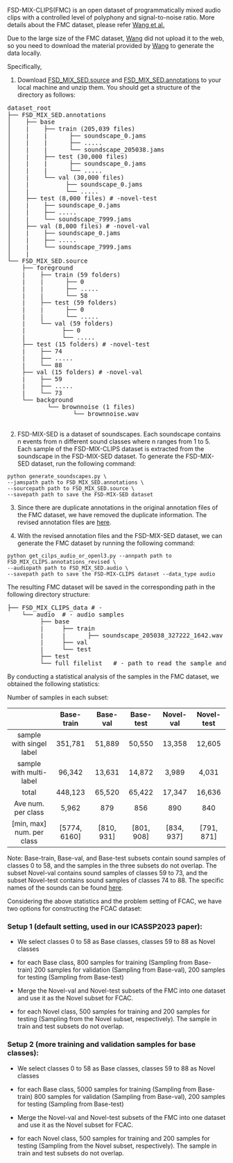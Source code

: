 
 FSD-MIX-CLIPS(FMC) is an open dataset of programmatically mixed audio clips with a controlled level
 of polyphony and signal-to-noise ratio. More details about the FMC dataset, please refer [Wang et al.](https://ieeexplore.ieee.org/abstract/document/9632677)
 
Due to the large size of the FMC dataset, [Wang](https://y-wang.weebly.com/) did not upload it to the web, so you need to download the material provided by [Wang](https://y-wang.weebly.com/) to generate the data locally.

Specifically,
1. Download [FSD_MIX_SED.source](https://zenodo.org/record/5574135/files/FSD_MIX_SED.source.tar.gz?download=1) and [FSD_MIX_SED.annotations](https://zenodo.org/record/5574135/files/FSD_MIX_SED.annotations.tar.gz?download=1) to your local machine and unzip them.
You should get a structure of the directory as follows:
<pre>
dataset_root
├── FSD_MIX_SED.annotations
│    ├── base
│    |    ├── train (205,039 files)
│    |    |      ├── soundscape_0.jams
│    |    |      ├── .....
│    |    |      └── soundscape_205038.jams
│    |    ├── test (30,000 files)
│    |    |      ├── soundscape_0.jams
│    |    |      └── .....
│    |    └── val (30,000 files)
│    |          ├── soundscape_0.jams
│    |          └── .....
│    ├── test (8,000 files) # -novel-test
│    |    ├── soundscape_0.jams
│    |    ├── .....
│    |    └── soundscape_7999.jams
│    ├── val (8,000 files) # -novel-val
│    |    ├── soundscape_0.jams
│    |    ├── .....
│    |    └── soundscape_7999.jams
│    |
└── FSD_MIX_SED.source
    ├── foreground
    |    ├── train (59 folders)
    |    |      ├── 0
    |    |      ├── .....
    |    |      └── 58
    |    ├── test (59 folders)
    |    |      ├── 0
    |    |      └── .....
    |    └── val (59 folders)
    |          ├── 0
    |          └── .....
    ├── test (15 folders) # -novel-test
    |    ├── 74
    |    ├── .....
    |    └── 88
    ├── val (15 folders) # -novel-val
    |    ├── 59
    |    ├── .....
    |    └── 73
    └── background
           └── brownnoise (1 files)
                  └── brownnoise.wav

</pre>

2. FSD-MIX-SED is a dataset of soundscapes. Each soundscape contains n events from n different sound classes where n ranges from 1 to 5. 
Each sample of the FSD-MIX-CLIPS dataset is extracted from the soundscape in the FSD-MIX-SED dataset.
To generate the FSD-MIX-SED dataset, run the following command:
```
python generate_soundscapes.py \
--jamspath path to FSD_MIX_SED.annotations \
--sourcepath path to FSD_MIX_SED.source \
--savepath path to save the FSD-MIX-SED dataset
```

 3. Since there are duplicate annotations in the original annotation files of the FMC dataset, 
 we have removed the duplicate information. The revised annotation files are [here](./FSD_MIX_CLIPS.annotations_revised).

 4. With the revised annotation files and the FSD-MIX-SED dataset, we can generate the FMC dataset by running the following command:

```
python get_cilps_audio_or_openl3.py --annpath path to FSD_MIX_CLIPS.annotations_revised \
--audiopath path to FSD_MIX_SED.audio \
--savepath path to save the FSD-MIX-CLIPS dataset --data_type audio
```
The resulting FMC dataset will be saved in the corresponding path in the following directory structure:
<pre>
├── FSD_MIX_CLIPS_data # -  
    └── audio  # - audio samples
         ├── base
         |     ├── train
         |     |      ├── soundscape_205038_327222_1642.wav
         |     ├── val
         |     └── test
         ├── test
         └── full_filelist   # - path to read the sample and label, etc.
</pre>
By conducting a statistical analysis of the samples in the FMC dataset, we obtained the following statistics:

Number of samples in each subset:

|                          |  Base-train  |  Base-val  |   Base-test   |  Novel-val   | Novel-test  |
|:------------------------:|:------------:|:----------:|:-------------:|:------------:|:-----------:|
| sample with singel label |   351,781    |   51,889   |    50,550     |    13,358    |   12,605    |
| sample with multi-label  |    96,342    |   13,631   |    14,872     |    3,989     |    4,031    |
|          total           |   448,123    |   65,520   |    65,422     |    17,347    |   16,636    |
|    Ave num. per class    |    5,962     |    879     |      856      |     890      |     840     |
|[min, max] num. per class | [5774, 6160] | [810, 931] |  [801, 908]   |  [834, 937]  | [791, 871]  |

Note: Base-train, Base-val, and Base-test subsets contain sound samples of classes 0 to 58, 
and the samples in the three subsets do not overlap. The subset Novel-val contains sound samples of classes 59 to 73, 
and the subset Novel-test contains sound samples of classes 74 to 88. The specific names of the sounds can be found [here](vocabulary_of_FSC-89.json).

Considering the above statistics and the problem setting of FCAC, we have two options for constructing the FCAC dataset:

### Setup 1 (default setting, used in our ICASSP2023 paper):
- We select classes 0 to 58 as Base classes, classes 59 to 88 as Novel classes
- for each Base class, 800 samples for training (Sampling from Base-train)
  200 samples for validation (Sampling from Base-val), 200 samples for testing  (Sampling from Base-test)

- Merge the Novel-val and Novel-test subsets of the FMC into one dataset and use it as the Novel subset for FCAC. 
- for each Novel class, 500 samples for training and 200 samples for testing (Sampling from the Novel subset, respectively). The
sample in train and test subsets do not overlap.


### Setup 2 (more training and validation samples for base classes):
- We select classes 0 to 58 as Base classes, classes 59 to 88 as Novel classes
- for each Base class, 5000 samples for training (Sampling from Base-train)
  800 samples for validation (Sampling from Base-val), 200 samples for testing  (Sampling from Base-test)

- Merge the Novel-val and Novel-test subsets of the FMC into one dataset and use it as the Novel subset for FCAC. 
- for each Novel class, 500 samples for training and 200 samples for testing (Sampling from the Novel subset, respectively). The
sample in train and test subsets do not overlap.
